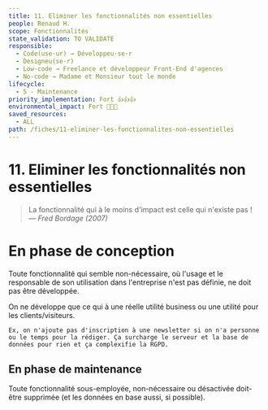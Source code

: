 ```yaml
---
title: 11. Eliminer les fonctionnalités non essentielles
people: Renaud H.
scope: Fonctionnalités
state_validation: TO VALIDATE
responsible:
  - Code(use·ur) → Développeu·se·r
  - Designeu(se·r)
  - Low-code → Freelance et développeur Front-End d'agences
  - No-code → Madame et Monsieur tout le monde
lifecycle:
  - 5 - Maintenance
priority_implementation: Fort 👍👍👍
environmental_impact: Fort 🌱🌱🌱
saved_resources:
  - ALL
path: /fiches/11-eliminer-les-fonctionnalites-non-essentielles
---
```


# 11. Eliminer les fonctionnalités non essentielles

> La fonctionnalité qui à le moins d'impact est celle qui n'existe pas !  
> _— Fred Bordage (2007)_

# En phase de conception

Toute fonctionnalité qui semble non-nécessaire, où l'usage et le responsable de son utilisation dans l'entreprise n'est pas définie, ne doit pas être développée.

On ne développe que ce qui à une réelle utilité business ou une utilité pour les clients/visiteurs.

    Ex, on n'ajoute pas d'inscription à une newsletter si on n'a personne ou le temps pour la rédiger. Ça surcharge le serveur et la base de données pour rien et ça complexifie la RGPD.

## En phase de maintenance

Toute fonctionnalité sous-employée, non-nécessaire ou désactivée doit-être supprimée (et les données en base aussi, si possible).
